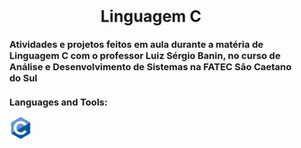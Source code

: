 <h1 align="center">Linguagem C</h1>

<h3 align="left">Atividades e projetos feitos em aula durante a matéria de Linguagem C com o professor Luiz Sérgio Banin, no curso de Análise e Desenvolvimento de Sistemas na FATEC São Caetano do Sul</h3>
<p align="left">
</p>

<h3 align="left">Languages and Tools:</h3>
 <a href="https://www.cprogramming.com/" target="_blank" rel="noreferrer"> <img src="https://raw.githubusercontent.com/devicons/devicon/master/icons/c/c-original.svg" alt="c" width="40" height="40"/> </a>
